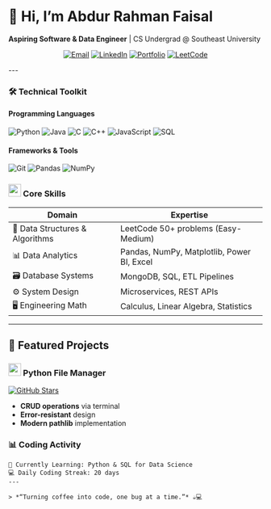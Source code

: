 
# 👋 Hi, I’m Abdur Rahman Faisal  
**Aspiring Software & Data Engineer** | CS Undergrad @ Southeast University  

<div align="center">
 
[![Email](https://img.shields.io/badge/Email-arfaisal463%40gmail.com-red?style=flat&logo=gmail)](mailto:arfaisal463@gmail.com)
[![LinkedIn](https://img.shields.io/badge/LinkedIn-Abdur%20Rahman%20Faisal-blue?style=flat&logo=linkedin)](https://www.linkedin.com/in/abdur-rahman-faisal)
[![Portfolio](https://img.shields.io/badge/🌐_Portfolio-Website-orange)](https://arfaisal043.github.io/faisal.com)
[![LeetCode](https://img.shields.io/badge/LeetCode-FFA116?logo=leetcode&logoColor=black)](https://leetcode.com/u/AR_Faisal/)

</div>
---

### 🛠️ **Technical Toolkit**  
#### **Programming Languages**  
![Python](https://img.shields.io/badge/Python-3776AB?logo=python&logoColor=white)
![Java](https://img.shields.io/badge/Java-007396?logo=java&logoColor=white)
![C](https://img.shields.io/badge/C-A8B9CC?logo=c&logoColor=black)
![C++](https://img.shields.io/badge/C++-00599C?logo=c%2B%2B&logoColor=white)
![JavaScript](https://img.shields.io/badge/JavaScript-F7DF1E?logo=javascript&logoColor=black)
![SQL](https://img.shields.io/badge/SQL-4479A1?logo=postgresql&logoColor=white)
<!-- ![MySQL](https://img.shields.io/badge/MySQL-4479A1?logo=mysql&logoColor=white) -->


#### **Frameworks & Tools**  
![Git](https://img.shields.io/badge/Git-F05032?logo=git&logoColor=white)
![Pandas](https://img.shields.io/badge/Pandas-150458?logo=pandas&logoColor=white)
![NumPy](https://img.shields.io/badge/NumPy-013243?logo=numpy&logoColor=white)
 

### <img src="https://cdn-icons-png.flaticon.com/512/1055/1055687.png" width="25"> Core Skills
| **Domain**          | **Expertise**                          |
|---------------------|----------------------------------------|
| 🧠 Data Structures & Algorithms | LeetCode 50+ problems (Easy-Medium) |
| 📊 Data Analytics | Pandas, NumPy, Matplotlib, Power BI, Excel |
| 🗃️ Database Systems | MongoDB, SQL, ETL Pipelines |
| ⚙️ System Design    | Microservices, REST APIs |
| 🖥️ Engineering Math  | Calculus, Linear Algebra, Statistics |


---

## 🚀 **Featured Projects**
### <img src="https://cdn-icons-png.flaticon.com/512/2331/2331966.png" width="25"> Python File Manager
[![GitHub Stars](https://img.shields.io/github/stars/arFaisal043/Python-CRUD-Project?style=social)](https://github.com/arFaisal043/Python-CRUD-Project)
- **CRUD operations** via terminal
- **Error-resistant** design
- **Modern pathlib** implementation


### 📊 **Coding Activity**  
```text
🌱 Currently Learning: Python & SQL for Data Science  
💻 Daily Coding Streak: 20 days  
---

> *“Turning coffee into code, one bug at a time.”* ☕💻  




